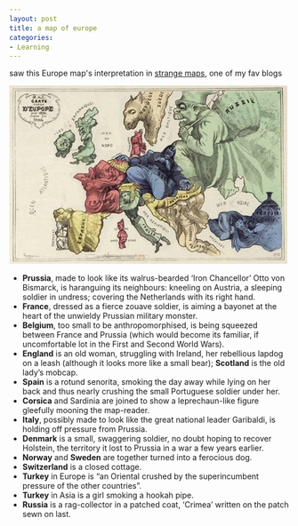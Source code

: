 ```yaml
---
layout: post
title: a map of europe
categories:
- Learning
---
```



saw this Europe map's interpretation in [strange maps](http://strangemaps.wordpress.com/2007/12/23/227/), one of my fav blogs

![](/img/europe_map_olden1.jpg)

- **Prussia**, made to look like its walrus-bearded ‘Iron Chancellor’ Otto von Bismarck, is haranguing its neighbours: kneeling on Austria, a sleeping soldier in undress; covering the Netherlands with its right hand.
- **France**, dressed as a fierce zouave soldier, is aiming a bayonet at the heart of the unwieldy Prussian military monster.
- **Belgium**, too small to be anthropomorphised, is being squeezed between France and Prussia (which would become its familiar, if uncomfortable lot in the First and Second World Wars).
- **England** is an old woman, struggling with Ireland, her rebellious lapdog on a leash (although it looks more like a small bear); **Scotland** is the old lady’s mobcap.
- **Spain** is a rotund senorita, smoking the day away while lying on her back and thus nearly crushing the small Portuguese soldier under her.
- **Corsica** and Sardinia are joined to show a leprechaun-like figure gleefully mooning the map-reader.
- **Italy**, possibly made to look like the great national leader Garibaldi, is holding off pressure from Prussia.
- **Denmark** is a small, swaggering soldier, no doubt hoping to recover Holstein, the territory it lost to Prussia in a war a few years earlier.
- **Norway** and **Sweden** are together turned into a ferocious dog.
- **Switzerland** is a closed cottage.
- **Turkey** in Europe is “an Oriental crushed by the superincumbent pressure of the other countries”.
- **Turkey** in Asia is a girl smoking a hookah pipe.
- **Russia** is a rag-collector in a patched coat, ‘Crimea’ written on the patch sewn on last.
